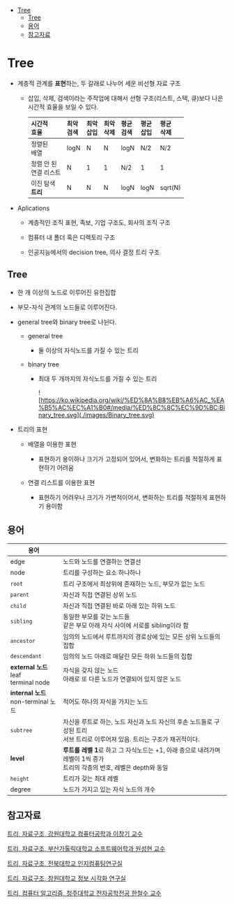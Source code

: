 - [Tree](#tree)
  * [Tree](#tree-1)
  * [용어](#용어)
  * [참고자료](#참고자료)

# Tree

- 계층적 관계를 **표현**하는, 두 갈래로 나누어 세운 비선형 자료 구조
  
  - 삽입, 삭제, 검색이라는 주작업에 대해서 선형 구조(리스트, 스택, 큐)보다 나은 시간적 효율을 보일 수 있다.

    | 시간적<br/>효율        | 최악<br/>검색 | 최악<br/>삽입 | 최악<br/>삭제 | 평균<br/>검색 | 평균<br/>삽입 | 평균<br/>삭제 |
    | ----------------- | --------- | --------- | --------- | --------- | --------- | --------- |
    | 정렬된<br/>배열        | logN      | N         | N         | logN      | N/2       | N/2       |
    | 정렬 안 된<br/>연결 리스트 | N         | 1         | 1         | N/2       | 1         | 1         |
    | 이진 탐색<br/>**트리**  | N         | N         | N         | logN      | logN      | sqrt(N)   |

- Aplications
  
  - 계층적인 조직 표현, 족보, 기업 구조도, 회사의 조직 구조
  
  - 컴퓨터 내 폴더 혹은 디렉토리 구조
  
  - 인공지능에서의 decision tree, 의사 결정 트리 구조

## Tree

- 한 개 이상의 노드로 이루어진 유한집합

- 부모-자식 관계의 노드들로 이루어진다.

- general tree와 binary tree로 나뉜다.
  
  - general tree
    
    - 둘 이상의 자식노드를 가질 수 있는 트리
  
  - binary tree
    
    - 최대 두 개까지의 자식노드를 가질 수 있는 트리
      
      ![https://ko.wikipedia.org/wiki/%ED%8A%B8%EB%A6%AC_%EA%B5%AC%EC%A1%B0#/media/%ED%8C%8C%EC%9D%BC:Binary_tree.svg](./images/Binary_tree.svg)

- 트리의 표현
  
  - 배열을 이용한 표현
    
    - 표현하기 용이하나 크기가 고정되어 있어서, 변화하는 트리를 적절하게 표현하기 어려움
  
  - 연결 리스트를 이용한 표현
    
    - 표현하기 어려우나 크기가 가변적이어서, 변화하는 트리를 적절하게 표현하기 용이함


## 용어

| 용어                                  |                                                                                  |
| ----------------------------------- | -------------------------------------------------------------------------------- |
| edge                                | 노드와 노드를 연결하는 연결선                                                                 |
| node                                | 트리를 구성하는 요소 하나하나                                                                 |
| `root`                              | 트리 구조에서 최상위에 존재하는 노드, 부모가 없는 노드                                                  |
| `parent`                            | 자신과 직접 연결된 상위 노드                                                                 |
| `child`                             | 자신과 직접 연결된 바로 아래 있는 하위 노드                                                        |
| `sibling`                           | 동일한 부모를 갖는 노드들<br/>같은 부모 아래 자식 사이에 서로를 sibling이라 함                               |
| `ancestor`                          | 임의의 노드에서 루트까지의 경로상에 있는 모든 상위 노드들의 집합                                             |
| `descendant`                        | 임의의 노드 아래로 매달린 모든 하위 노드들의 집합                                                     |
| **external 노드**<br/>leaf<br/>terminal node              | 자식을 갖지 않는 노드<br/>아래로 또 다른 노드가 연결되어 있지 않은 노드                |
| **internal 노드**<br/>non-terminal 노드 | 적어도 하나의 자식을 가지는 노드                                                               |
| `subtree`                           | 자신을 루트로 하는, 노드 자신과 노드 자신의 후손 노드들로 구성된 트리<br/>서브 트리로 이루어져 있음. 트리는 구조가 재귀적이다.      |
| **level**                           | **루트를 레벨 1**로 하고 그 자식노드는 +1, 아래 층으로 내려가며 레벨이 1씩 증가<br/>트리의 각층의 번호, 레벨은 depth와 동일 |
| `height`                            | 트리가 갖는 최대 레벨                                                                     |
| degree                              | 노드가 가지고 있는 자식 노드의 개수                                                             |

## 참고자료

[트리, 자료구조, 강원대학교 컴퓨터공학과 이창기 교수](https://cs.kangwon.ac.kr/~leeck/DS/DS_07.pdf)

[트리, 자료구조, 부산가톨릭대학교 소프트웨어학과 원성현 교수](http://contents.kocw.or.kr/KOCW/document/2015/cup/weonsunghyun2/8.pdf)

[트리, 자료구조, 전북대학교 인지컴퓨팅연구실](https://nlp.jbnu.ac.kr/DS/ch10.pdf)

[트리, 자료구조, 창원대학교 정보 시각화 연구실](http://ivis.kr/images/3/32/08.%ED%8A%B8%EB%A6%AC%282019%29.pdf)

[트리, 컴퓨터 알고리즘, 청주대학교 전자공학전공 한철수 교수](https://cis.cju.ac.kr/wp-content/lecture-materials/computer-algorithms/Chapter%2008%20%ED%8A%B8%EB%A6%AC(Tree).pdf)
